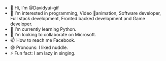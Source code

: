 - 👋 Hi, I’m @Davidyui-gif
- 👀 I’m interested in programming, Video 🎥animation, Software developer, Full stack development, Fronted backed development and Game developer. 
- 🌱 I’m currently learning Python. 
- 💞️ I’m looking to collaborate on Microsoft. 
- 📫 How to reach me Facebook. 
- 😄 Pronouns: I liked nuddle. 
- ⚡ Fun fact: I am lazy in singing. 

<!---
Davidyui-gif/Davidyui-gif is a ✨ special ✨ repository because its `README.md` (this file) appears on your GitHub profile.
You can click the Preview link to take a look at your changes.
--->
